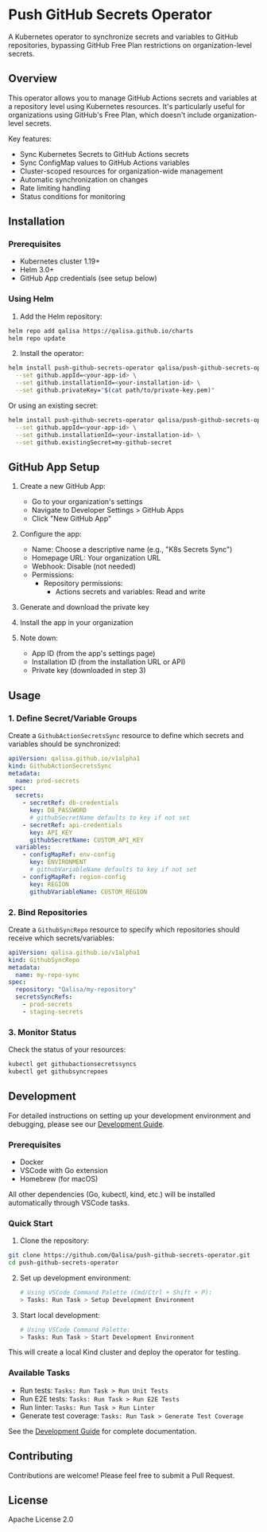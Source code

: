 # Push GitHub Secrets Operator

A Kubernetes operator to synchronize secrets and variables to GitHub repositories, bypassing GitHub Free Plan restrictions on organization-level secrets.

## Overview

This operator allows you to manage GitHub Actions secrets and variables at a repository level using Kubernetes resources. It's particularly useful for organizations using GitHub's Free Plan, which doesn't include organization-level secrets.

Key features:
- Sync Kubernetes Secrets to GitHub Actions secrets
- Sync ConfigMap values to GitHub Actions variables
- Cluster-scoped resources for organization-wide management
- Automatic synchronization on changes
- Rate limiting handling
- Status conditions for monitoring

## Installation

### Prerequisites

- Kubernetes cluster 1.19+
- Helm 3.0+
- GitHub App credentials (see setup below)

### Using Helm

1. Add the Helm repository:
```bash
helm repo add qalisa https://qalisa.github.io/charts
helm repo update
```

2. Install the operator:
```bash
helm install push-github-secrets-operator qalisa/push-github-secrets-operator \
  --set github.appId=<your-app-id> \
  --set github.installationId=<your-installation-id> \
  --set github.privateKey="$(cat path/to/private-key.pem)"
```

Or using an existing secret:
```bash
helm install push-github-secrets-operator qalisa/push-github-secrets-operator \
  --set github.appId=<your-app-id> \
  --set github.installationId=<your-installation-id> \
  --set github.existingSecret=my-github-secret
```

## GitHub App Setup

1. Create a new GitHub App:
   - Go to your organization's settings
   - Navigate to Developer Settings > GitHub Apps
   - Click "New GitHub App"

2. Configure the app:
   - Name: Choose a descriptive name (e.g., "K8s Secrets Sync")
   - Homepage URL: Your organization URL
   - Webhook: Disable (not needed)
   - Permissions:
     - Repository permissions:
       - Actions secrets and variables: Read and write

3. Generate and download the private key

4. Install the app in your organization

5. Note down:
   - App ID (from the app's settings page)
   - Installation ID (from the installation URL or API)
   - Private key (downloaded in step 3)

## Usage

### 1. Define Secret/Variable Groups

Create a `GithubActionSecretsSync` resource to define which secrets and variables should be synchronized:

```yaml
apiVersion: qalisa.github.io/v1alpha1
kind: GithubActionSecretsSync
metadata:
  name: prod-secrets
spec:
  secrets:
    - secretRef: db-credentials
      key: DB_PASSWORD
      # githubSecretName defaults to key if not set
    - secretRef: api-credentials
      key: API_KEY
      githubSecretName: CUSTOM_API_KEY
  variables:
    - configMapRef: env-config
      key: ENVIRONMENT
      # githubVariableName defaults to key if not set
    - configMapRef: region-config
      key: REGION
      githubVariableName: CUSTOM_REGION
```

### 2. Bind Repositories

Create a `GithubSyncRepo` resource to specify which repositories should receive which secrets/variables:

```yaml
apiVersion: qalisa.github.io/v1alpha1
kind: GithubSyncRepo
metadata:
  name: my-repo-sync
spec:
  repository: "Qalisa/my-repository"
  secretsSyncRefs:
    - prod-secrets
    - staging-secrets
```

### 3. Monitor Status

Check the status of your resources:

```bash
kubectl get githubactionsecretssyncs
kubectl get githubsyncrepoes
```

## Development

For detailed instructions on setting up your development environment and debugging, please see our [Development Guide](docs/development.md).

### Prerequisites

- Docker
- VSCode with Go extension
- Homebrew (for macOS)

All other dependencies (Go, kubectl, kind, etc.) will be installed automatically through VSCode tasks.

### Quick Start

1. Clone the repository:
```bash
git clone https://github.com/Qalisa/push-github-secrets-operator.git
cd push-github-secrets-operator
```

2. Set up development environment:
   ```bash
   # Using VSCode Command Palette (Cmd/Ctrl + Shift + P):
   > Tasks: Run Task > Setup Development Environment
   ```

3. Start local development:
   ```bash
   # Using VSCode Command Palette:
   > Tasks: Run Task > Start Development Environment
   ```

This will create a local Kind cluster and deploy the operator for testing.

### Available Tasks

- Run tests: `Tasks: Run Task > Run Unit Tests`
- Run E2E tests: `Tasks: Run Task > Run E2E Tests`
- Run linter: `Tasks: Run Task > Run Linter`
- Generate test coverage: `Tasks: Run Task > Generate Test Coverage`

See the [Development Guide](docs/development.md) for complete documentation.

## Contributing

Contributions are welcome! Please feel free to submit a Pull Request.

## License

Apache License 2.0
